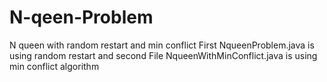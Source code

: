 # N-qeen-Problem
N queen with random restart and min conflict
First NqueenProblem.java is using random restart and second File NqueenWithMinConflict.java is using min conflict algorithm
